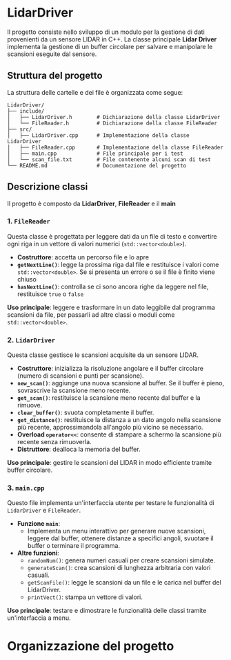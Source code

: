 # LidarDriver 
Il progetto consiste nello sviluppo di un modulo per la gestione di dati provenienti da un sensore LIDAR in C++. La classe principale **Lidar Driver** implementa la gestione di un buffer circolare per salvare e manipolare le scansioni eseguite dal sensore. 

## Struttura del progetto 
La struttura delle cartelle e dei file è organizzata come segue:

```plaintext
LidarDriver/
├── include/
│   ├── LidarDriver.h        # Dichiarazione della classe LidarDriver
│   └── FileReader.h         # Dichiarazione della classe FileReader 
├── src/
│   ├── LidarDriver.cpp      # Implementazione della classe LidarDriver
│   ├── FileReader.cpp       # Implementazione della classe FileReader 
│   ├── main.cpp             # File principale per i test 
│   └── scan_file.txt        # File contenente alcuni scan di test 
└── README.md                # Documentazione del progetto
```

## Descrizione classi 
Il progetto è composto da **LidarDriver**, **FileReader** e il **main**

### 1. **`FileReader`**
Questa classe è progettata per leggere dati da un file di testo e convertire ogni riga in un vettore di valori numerici (`std::vector<double>`). 
- **Costruttore**: accetta un percorso file e lo apre
- **`getNextLine()`**: legge la prossima riga dal file e restituisce i valori come `std::vector<double>`. Se si presenta un errore o se il file è finito viene chiuso
- **`hasNextLine()`**: controlla se ci sono ancora righe da leggere nel file, restituisce `true` o `false`
  
**Uso principale**: leggere e trasformare in un dato leggibile dal programma scansioni da file, per passarli ad altre classi o moduli come `std::vector<double>`.


### 2. **`LidarDriver`**
Questa classe gestisce le scansioni acquisite da un sensore LIDAR.
- **Costruttore**: inizializza la risoluzione angolare e il buffer circolare (numero di scansioni e punti per scansione).
- **`new_scan()`**: aggiunge una nuova scansione al buffer. Se il buffer è pieno, sovrascrive la scansione meno recente.
- **`get_scan()`**: restituisce la scansione meno recente dal buffer e la rimuove.
- **`clear_buffer()`**: svuota completamente il buffer.
- **`get_distance()`**: restituisce la distanza a un dato angolo nella scansione più recente, approssimandola all'angolo più vicino se necessario.
- **Overload `operator<<`**: consente di stampare a schermo la scansione più recente senza rimuoverla.
- **Distruttore**: dealloca la memoria del buffer.

**Uso principale**: gestire le scansioni del LIDAR in modo efficiente tramite buffer circolare.


### 3. **`main.cpp`**
Questo file implementa un'interfaccia utente per testare le funzionalità di `LidarDriver` e `FileReader`.
- **Funzione `main`**:
  - Implementa un menu interattivo per generare nuove scansioni, leggere dal buffer, ottenere distanze a specifici angoli, svuotare il buffer o terminare il programma.
- **Altre funzioni**:
  - `randomNum()`: genera numeri casuali per creare scansioni simulate.
  - `generateScan()`: crea scansioni di lunghezza arbitraria con valori casuali.
  - `getScanFile()`: legge le scansioni da un file e le carica nel buffer del LidarDriver.
  - `printVect()`: stampa un vettore di valori.

**Uso principale**: testare e dimostrare le funzionalità delle classi tramite un'interfaccia a menu. 

# Organizzazione del progetto
